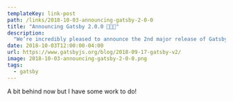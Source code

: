 ```yaml
---
templateKey: link-post
path: /links/2018-10-03-announcing-gatsby-2-0-0
title: "Announcing Gatsby 2.0.0 🎉🎉🎉"
description:
  "We’re incredibly pleased to announce the 2nd major release of Gatsby! Gatsby is a blazing fast modern website and app generator. Thousands of developers use Gatsby to create amazing blogs, apps, marketing and ecommerce sites, documentation, and more! "
date: 2018-10-03T12:00:00-04:00
url: https://www.gatsbyjs.org/blog/2018-09-17-gatsby-v2/
image: 2018-10-03-announcing-gatsby-2-0-0.png
tags:
  - gatsby
---
```

A bit behind now but I have some work to do!